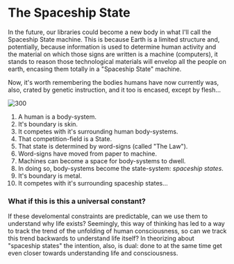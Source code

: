 # The Spaceship State

In the future, our libraries could become a new body in what I'll call the Spaceship State machine. This is because Earth is a limited structure and, potentially, because information is used to determine human activity and the material on which those signs are written is a machine (computers), it stands to reason those technological materials will envelop all the people on earth, encasing them totally in a "Spaceship State" machine.

Now, it's worth remembering the bodies humans have now currently was, also, crated by genetic instruction, and it too is encased, except by flesh...

![300](https://i0.wp.com/clubtechnical.com/wp-content/uploads/2018/12/thermodynamic-system-diagram.png?resize=500%2C440)

1. A human is a body-system.
2. It's boundary is skin.
3. It competes with it's surrounding human body-systems.
4. That competition-field is a State.
5. That state is determined by word-signs (called "The Law").
6. Word-signs have moved from paper to machine.
7. Machines can become a space for body-systems to dwell.
8. In doing so, body-systems become the state-system: *spaceship states*.
9. It's boundary is metal.
10. It competes with it's surrounding spaceship states...

### What if this is this a universal constant?
If these develomental constraints are predictable, can we use them to understand why life exists? Seemingly, this way of thinking has led to a way to track the trend of the unfolding of human consciousness, so can we track this trend backwards to understand life itself? In theorizing about "spaceship states" the intention, also, is dual: done to at the same time get even closer towards understanding life and consciousness.